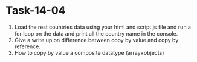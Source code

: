 # Task-14-04
1. Load the rest countries data using your html and script.js file and run a for loop on the data and print all the country name in the console. 
2. Give a write up on difference between copy by value and copy by reference. 
3. How to copy by value a composite datatype (array+objects)
